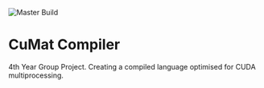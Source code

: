 ![Master Build](https://github.com/CUDA-me-impressed/CuMat-Compiler/workflows/Builds/badge.svg?branch=master)
# CuMat Compiler
4th Year Group Project. Creating a compiled language optimised for CUDA multiprocessing.
